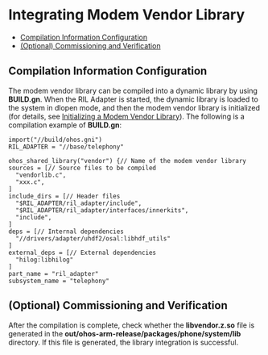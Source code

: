 # Integrating Modem Vendor Library<a name="EN-US_TOPIC_0000001148928023"></a>

-   [Compilation Information Configuration](#section142111565210)
-   [\(Optional\) Commissioning and Verification](#section114621643195220)

## Compilation Information Configuration<a name="section142111565210"></a>

The modem vendor library can be compiled into a dynamic library by using  **BUILD.gn**. When the RIL Adapter is started, the dynamic library is loaded to the system in dlopen mode, and then the modem vendor library is initialized \(for details, see  [Initializing a Modem Vendor Library](initializing-a-modem-vendor-library.md)\). The following is a compilation example of  **BUILD.gn**:

```
import("//build/ohos.gni")
RIL_ADAPTER = "//base/telephony"

ohos_shared_library("vendor") {// Name of the modem vendor library
sources = [// Source files to be compiled
  "vendorlib.c",
  "xxx.c",
]
include_dirs = [// Header files
  "$RIL_ADAPTER/ril_adapter/include",
  "$RIL_ADAPTER/ril_adapter/interfaces/innerkits",
  "include",
]
deps = [// Internal dependencies
  "//drivers/adapter/uhdf2/osal:libhdf_utils"
]
external_deps = [// External dependencies
  "hilog:libhilog"
]
part_name = "ril_adapter"
subsystem_name = "telephony"
```

## \(Optional\) Commissioning and Verification<a name="section114621643195220"></a>

After the compilation is complete, check whether the  **libvendor.z.so**  file is generated in the  **out/ohos-arm-release/packages/phone/system/lib**  directory. If this file is generated, the library integration is successful.

